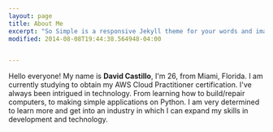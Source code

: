 ```yaml
---
layout: page
title: About Me
excerpt: "So Simple is a responsive Jekyll theme for your words and images."
modified: 2014-08-08T19:44:38.564948-04:00


---
```


Hello everyone! My name is **David Castillo**, I'm 26, from Miami, Florida. I am currently studying to obtain my AWS Cloud Practitioner certification. I've always been intrigued in technology. From learning how to build/repair computers, to making simple applications on Python. I am very determined to learn more and get into an industry in which I can expand my skills in development and technology. 


